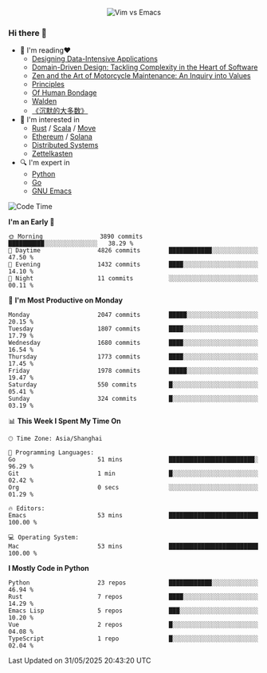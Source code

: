 <p align="center">
    <img src="https://gist.githubusercontent.com/coldnight/e696baffb094e71c96cb302118878eae/raw/40ea5053a6f66cc65f90f437e4173497da225958/banner.gif" alt="Vim vs Emacs" />
</p>

### Hi there 👋

- 📖 I'm reading❤️
    + [Designing Data-Intensive Applications](https://www.oreilly.com/library/view/designing-data-intensive-applications/9781491903063/)
    + [Domain-Driven Design: Tackling Complexity in the Heart of Software](https://www.dddcommunity.org/book/evans_2003/)
    + [Zen and the Art of Motorcycle Maintenance: An Inquiry into Values](https://en.wikipedia.org/wiki/Zen_and_the_Art_of_Motorcycle_Maintenance)
    + [Principles](https://www.principles.com/)
    + [Of Human Bondage](https://en.wikipedia.org/wiki/Of_Human_Bondage)
    + [Walden](https://en.wikipedia.org/wiki/Walden)
    + [《沉默的大多数》](https://en.wikipedia.org/wiki/Silent_majority)
- 🌱 I'm interested in
    + [Rust](https://www.rust-lang.org/) / [Scala](https://www.scala-lang.org/) / [Move](https://github.com/move-language/move/)
    + [Ethereum](https://ethereum.org/en/) / [Solana](https://solana.com/)
	+ [Distributed Systems](https://www.linuxzen.com/notes/topics/20200320174417_%E5%88%86%E5%B8%83%E5%BC%8F/)
	+ [Zettelkasten](https://www.linuxzen.com/notes/notes/20220120080920-slip_box/)
- 🔍 I'm expert in
    + [Python](https://www.python.org/)
    + [Go](https://go.dev/)
    + [GNU Emacs](https://www.gnu.org/software/emacs/)

<!--START_SECTION:waka-->
![Code Time](http://img.shields.io/badge/Code%20Time-3%2C254%20hrs%2035%20mins-blue)

**I'm an Early 🐤** 

```text
🌞 Morning                3890 commits        ██████████░░░░░░░░░░░░░░░   38.29 % 
🌆 Daytime                4826 commits        ████████████░░░░░░░░░░░░░   47.50 % 
🌃 Evening                1432 commits        ████░░░░░░░░░░░░░░░░░░░░░   14.10 % 
🌙 Night                  11 commits          ░░░░░░░░░░░░░░░░░░░░░░░░░   00.11 % 
```
📅 **I'm Most Productive on Monday** 

```text
Monday                   2047 commits        █████░░░░░░░░░░░░░░░░░░░░   20.15 % 
Tuesday                  1807 commits        ████░░░░░░░░░░░░░░░░░░░░░   17.79 % 
Wednesday                1680 commits        ████░░░░░░░░░░░░░░░░░░░░░   16.54 % 
Thursday                 1773 commits        ████░░░░░░░░░░░░░░░░░░░░░   17.45 % 
Friday                   1978 commits        █████░░░░░░░░░░░░░░░░░░░░   19.47 % 
Saturday                 550 commits         █░░░░░░░░░░░░░░░░░░░░░░░░   05.41 % 
Sunday                   324 commits         █░░░░░░░░░░░░░░░░░░░░░░░░   03.19 % 
```


📊 **This Week I Spent My Time On** 

```text
🕑︎ Time Zone: Asia/Shanghai

💬 Programming Languages: 
Go                       51 mins             ████████████████████████░   96.29 % 
Git                      1 min               █░░░░░░░░░░░░░░░░░░░░░░░░   02.42 % 
Org                      0 secs              ░░░░░░░░░░░░░░░░░░░░░░░░░   01.29 % 

🔥 Editors: 
Emacs                    53 mins             █████████████████████████   100.00 % 

💻 Operating System: 
Mac                      53 mins             █████████████████████████   100.00 % 
```

**I Mostly Code in Python** 

```text
Python                   23 repos            ████████████░░░░░░░░░░░░░   46.94 % 
Rust                     7 repos             ████░░░░░░░░░░░░░░░░░░░░░   14.29 % 
Emacs Lisp               5 repos             ███░░░░░░░░░░░░░░░░░░░░░░   10.20 % 
Vue                      2 repos             █░░░░░░░░░░░░░░░░░░░░░░░░   04.08 % 
TypeScript               1 repo              █░░░░░░░░░░░░░░░░░░░░░░░░   02.04 % 
```




 Last Updated on 31/05/2025 20:43:20 UTC
<!--END_SECTION:waka-->
